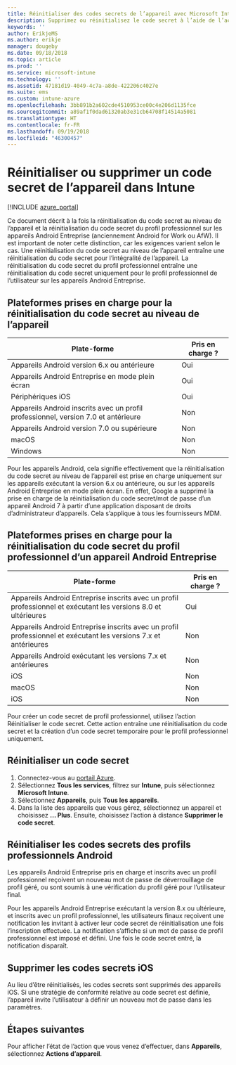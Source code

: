 ```yaml
---
title: Réinitialiser des codes secrets de l’appareil avec Microsoft Intune - Azure | Microsoft Docs
description: Supprimez ou réinitialisez le code secret à l’aide de l’action de suppression de code secret sur les appareils que vous gérez ou analysez avec Intune.
keywords: ''
author: ErikjeMS
ms.author: erikje
manager: dougeby
ms.date: 09/18/2018
ms.topic: article
ms.prod: ''
ms.service: microsoft-intune
ms.technology: ''
ms.assetid: 47181d19-4049-4c7a-a8de-422206c4027e
ms.suite: ems
ms.custom: intune-azure
ms.openlocfilehash: 3bb891b2a602cde4510953ce00c4e206d1135fce
ms.sourcegitcommit: a89af1f0dad61320ab3e31cb64708f14514a5081
ms.translationtype: HT
ms.contentlocale: fr-FR
ms.lasthandoff: 09/19/2018
ms.locfileid: "46300457"
---
```

# <a name="reset-or-remove-a-device-passcode-in-intune"></a>Réinitialiser ou supprimer un code secret de l’appareil dans Intune

[!INCLUDE [azure_portal](./includes/azure_portal.md)]

Ce document décrit à la fois la réinitialisation du code secret au niveau de l’appareil et la réinitialisation du code secret du profil professionnel sur les appareils Android Entreprise (anciennement Android for Work ou AfW). Il est important de noter cette distinction, car les exigences varient selon le cas. Une réinitialisation du code secret au niveau de l’appareil entraîne une réinitialisation du code secret pour l’intégralité de l’appareil. La réinitialisation du code secret du profil professionnel entraîne une réinitialisation du code secret uniquement pour le profil professionnel de l’utilisateur sur les appareils Android Entreprise.

## <a name="supported-platforms-for-device-level-passcode-reset"></a>Plateformes prises en charge pour la réinitialisation du code secret au niveau de l’appareil

| Plate-forme | Pris en charge ? |
| ---- | ---- |
| Appareils Android version 6.x ou antérieure | Oui |
| Appareils Android Entreprise en mode plein écran | Oui |
| Périphériques iOS | Oui |
| Appareils Android inscrits avec un profil professionnel, version 7.0 et antérieure | Non |
| Appareils Android version 7.0 ou supérieure | Non |
| macOS | Non |
| Windows | Non |

Pour les appareils Android, cela signifie effectivement que la réinitialisation du code secret au niveau de l’appareil est prise en charge uniquement sur les appareils exécutant la version 6.x ou antérieure, ou sur les appareils Android Entreprise en mode plein écran. En effet, Google a supprimé la prise en charge de la réinitialisation du code secret/mot de passe d’un appareil Android 7 à partir d’une application disposant de droits d’administrateur d’appareils. Cela s’applique à tous les fournisseurs MDM.

## <a name="supported-platforms-for-android-enterprise-work-profile-passcode-reset"></a>Plateformes prises en charge pour la réinitialisation du code secret du profil professionnel d’un appareil Android Entreprise

| Plate-forme | Pris en charge ? |
| ---- | ---- |
| Appareils Android Entreprise inscrits avec un profil professionnel et exécutant les versions 8.0 et ultérieures | Oui |
| Appareils Android Entreprise inscrits avec un profil professionnel et exécutant les versions 7.x et antérieures | Non |
| Appareils Android exécutant les versions 7.x et antérieures | Non |
| iOS | Non |
| macOS | Non |
| iOS | Non |

Pour créer un code secret de profil professionnel, utilisez l’action Réinitialiser le code secret. Cette action entraîne une réinitialisation du code secret et la création d’un code secret temporaire pour le profil professionnel uniquement. 

## <a name="reset-a-passcode"></a>Réinitialiser un code secret

1. Connectez-vous au [portail Azure](https://portal.azure.com).
2. Sélectionnez **Tous les services**, filtrez sur **Intune**, puis sélectionnez **Microsoft Intune**.
3. Sélectionnez **Appareils**, puis **Tous les appareils**.
4. Dans la liste des appareils que vous gérez, sélectionnez un appareil et choisissez **... Plus**. Ensuite, choisissez l’action à distance **Supprimer le code secret**.

## <a name="reset-android-work-profile-passcodes"></a>Réinitialiser les codes secrets des profils professionnels Android

Les appareils Android Entreprise pris en charge et inscrits avec un profil professionnel reçoivent un nouveau mot de passe de déverrouillage de profil géré, ou sont soumis à une vérification du profil géré pour l’utilisateur final.

Pour les appareils Android Entreprise exécutant la version 8.x ou ultérieure, et inscrits avec un profil professionnel, les utilisateurs finaux reçoivent une notification les invitant à activer leur code secret de réinitialisation une fois l’inscription effectuée. La notification s’affiche si un mot de passe de profil professionnel est imposé et défini. Une fois le code secret entré, la notification disparaît.


## <a name="remove-ios-passcodes"></a>Supprimer les codes secrets iOS

Au lieu d’être réinitialisés, les codes secrets sont supprimés des appareils iOS. Si une stratégie de conformité relative au code secret est définie, l’appareil invite l’utilisateur à définir un nouveau mot de passe dans les paramètres.

## <a name="next-steps"></a>Étapes suivantes

Pour afficher l’état de l’action que vous venez d’effectuer, dans **Appareils**, sélectionnez **Actions d’appareil**.
